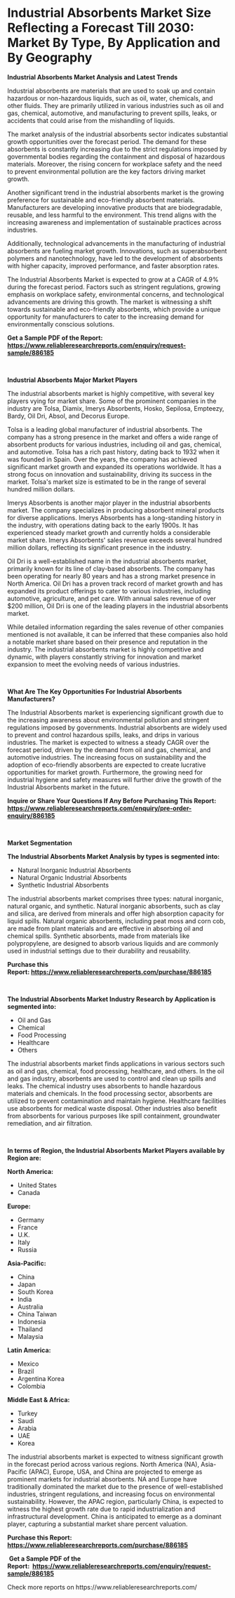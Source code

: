 <p><h1>Industrial Absorbents Market Size Reflecting a Forecast Till 2030: Market By Type, By Application and By Geography</h1></p><p><strong>Industrial Absorbents Market Analysis and Latest Trends</strong></p>
<p><p>Industrial absorbents are materials that are used to soak up and contain hazardous or non-hazardous liquids, such as oil, water, chemicals, and other fluids. They are primarily utilized in various industries such as oil and gas, chemical, automotive, and manufacturing to prevent spills, leaks, or accidents that could arise from the mishandling of liquids.</p><p>The market analysis of the industrial absorbents sector indicates substantial growth opportunities over the forecast period. The demand for these absorbents is constantly increasing due to the strict regulations imposed by governmental bodies regarding the containment and disposal of hazardous materials. Moreover, the rising concern for workplace safety and the need to prevent environmental pollution are the key factors driving market growth.</p><p>Another significant trend in the industrial absorbents market is the growing preference for sustainable and eco-friendly absorbent materials. Manufacturers are developing innovative products that are biodegradable, reusable, and less harmful to the environment. This trend aligns with the increasing awareness and implementation of sustainable practices across industries.</p><p>Additionally, technological advancements in the manufacturing of industrial absorbents are fueling market growth. Innovations, such as superabsorbent polymers and nanotechnology, have led to the development of absorbents with higher capacity, improved performance, and faster absorption rates.</p><p>The Industrial Absorbents Market is expected to grow at a CAGR of 4.9% during the forecast period. Factors such as stringent regulations, growing emphasis on workplace safety, environmental concerns, and technological advancements are driving this growth. The market is witnessing a shift towards sustainable and eco-friendly absorbents, which provide a unique opportunity for manufacturers to cater to the increasing demand for environmentally conscious solutions.</p></p>
<p><strong>Get a Sample PDF of the Report:&nbsp; <a href="https://www.reliableresearchreports.com/enquiry/request-sample/886185">https://www.reliableresearchreports.com/enquiry/request-sample/886185</a></strong></p>
<p>&nbsp;</p>
<p><strong>Industrial Absorbents Major Market Players</strong></p>
<p><p>The industrial absorbents market is highly competitive, with several key players vying for market share. Some of the prominent companies in the industry are Tolsa, Diamix, Imerys Absorbents, Hosko, Sepilosa, Empteezy, Bardy, Oil Dri, Absol, and Decorus Europe. </p><p>Tolsa is a leading global manufacturer of industrial absorbents. The company has a strong presence in the market and offers a wide range of absorbent products for various industries, including oil and gas, chemical, and automotive. Tolsa has a rich past history, dating back to 1932 when it was founded in Spain. Over the years, the company has achieved significant market growth and expanded its operations worldwide. It has a strong focus on innovation and sustainability, driving its success in the market. Tolsa's market size is estimated to be in the range of several hundred million dollars.</p><p>Imerys Absorbents is another major player in the industrial absorbents market. The company specializes in producing absorbent mineral products for diverse applications. Imerys Absorbents has a long-standing history in the industry, with operations dating back to the early 1900s. It has experienced steady market growth and currently holds a considerable market share. Imerys Absorbents' sales revenue exceeds several hundred million dollars, reflecting its significant presence in the industry.</p><p>Oil Dri is a well-established name in the industrial absorbents market, primarily known for its line of clay-based absorbents. The company has been operating for nearly 80 years and has a strong market presence in North America. Oil Dri has a proven track record of market growth and has expanded its product offerings to cater to various industries, including automotive, agriculture, and pet care. With annual sales revenue of over $200 million, Oil Dri is one of the leading players in the industrial absorbents market.</p><p>While detailed information regarding the sales revenue of other companies mentioned is not available, it can be inferred that these companies also hold a notable market share based on their presence and reputation in the industry. The industrial absorbents market is highly competitive and dynamic, with players constantly striving for innovation and market expansion to meet the evolving needs of various industries.</p></p>
<p>&nbsp;</p>
<p><strong>What Are The Key Opportunities For Industrial Absorbents Manufacturers?</strong></p>
<p><p>The Industrial Absorbents market is experiencing significant growth due to the increasing awareness about environmental pollution and stringent regulations imposed by governments. Industrial absorbents are widely used to prevent and control hazardous spills, leaks, and drips in various industries. The market is expected to witness a steady CAGR over the forecast period, driven by the demand from oil and gas, chemical, and automotive industries. The increasing focus on sustainability and the adoption of eco-friendly absorbents are expected to create lucrative opportunities for market growth. Furthermore, the growing need for industrial hygiene and safety measures will further drive the growth of the Industrial Absorbents market in the future.</p></p>
<p><strong>Inquire or Share Your Questions If Any Before Purchasing This Report: <a href="https://www.reliableresearchreports.com/enquiry/pre-order-enquiry/886185">https://www.reliableresearchreports.com/enquiry/pre-order-enquiry/886185</a></strong></p>
<p>&nbsp;</p>
<p><strong>Market Segmentation</strong></p>
<p><strong>The Industrial Absorbents Market Analysis by types is segmented into:</strong></p>
<p><ul><li>Natural Inorganic Industrial Absorbents</li><li>Natural Organic Industrial Absorbents</li><li>Synthetic Industrial Absorbents</li></ul></p>
<p><p>The industrial absorbents market comprises three types: natural inorganic, natural organic, and synthetic. Natural inorganic absorbents, such as clay and silica, are derived from minerals and offer high absorption capacity for liquid spills. Natural organic absorbents, including peat moss and corn cob, are made from plant materials and are effective in absorbing oil and chemical spills. Synthetic absorbents, made from materials like polypropylene, are designed to absorb various liquids and are commonly used in industrial settings due to their durability and reusability.</p></p>
<p><strong>Purchase this Report:&nbsp;<a href="https://www.reliableresearchreports.com/purchase/886185">https://www.reliableresearchreports.com/purchase/886185</a></strong></p>
<p>&nbsp;</p>
<p><strong>The Industrial Absorbents Market Industry Research by Application is segmented into:</strong></p>
<p><ul><li>Oil and Gas</li><li>Chemical</li><li>Food Processing</li><li>Healthcare</li><li>Others</li></ul></p>
<p><p>The industrial absorbents market finds applications in various sectors such as oil and gas, chemical, food processing, healthcare, and others. In the oil and gas industry, absorbents are used to control and clean up spills and leaks. The chemical industry uses absorbents to handle hazardous materials and chemicals. In the food processing sector, absorbents are utilized to prevent contamination and maintain hygiene. Healthcare facilities use absorbents for medical waste disposal. Other industries also benefit from absorbents for various purposes like spill containment, groundwater remediation, and air filtration.</p></p>
<p>&nbsp;</p>
<p><strong>In terms of Region, the Industrial Absorbents Market Players available by Region are:</strong></p>
<p>
    <p> <strong> North America: </strong>
        <ul>
            <li>United States</li>
            <li>Canada</li>
        </ul>
        </p> 
    <p> <strong> Europe: </strong>
        <ul>
            <li>Germany</li>
            <li>France</li>
            <li>U.K.</li>
            <li>Italy</li>
            <li>Russia</li>
        </ul>
        </p> 
    <p> <strong> Asia-Pacific: </strong>
        <ul>
            <li>China</li>
            <li>Japan</li>
            <li>South Korea</li>
            <li>India</li>
            <li>Australia</li>
            <li>China Taiwan</li>
            <li>Indonesia</li>
            <li>Thailand</li>
            <li>Malaysia</li>
        </ul>
        </p> 
    <p> <strong> Latin America: </strong>
        <ul>
            <li>Mexico</li>
            <li>Brazil</li>
            <li>Argentina Korea</li>
            <li>Colombia</li>
        </ul>
        </p> 
    <p> <strong> Middle East & Africa: </strong>
        <ul>
            <li>Turkey</li>
            <li>Saudi</li>
            <li>Arabia</li>
            <li>UAE</li>
            <li>Korea</li>
        </ul>
    </p>
    </p>
<p><p>The industrial absorbents market is expected to witness significant growth in the forecast period across various regions. North America (NA), Asia-Pacific (APAC), Europe, USA, and China are projected to emerge as prominent markets for industrial absorbents. NA and Europe have traditionally dominated the market due to the presence of well-established industries, stringent regulations, and increasing focus on environmental sustainability. However, the APAC region, particularly China, is expected to witness the highest growth rate due to rapid industrialization and infrastructural development. China is anticipated to emerge as a dominant player, capturing a substantial market share percent valuation.</p></p>
<p><strong>Purchase this Report: <a href="https://www.reliableresearchreports.com/purchase/886185">https://www.reliableresearchreports.com/purchase/886185</a></strong></p>
<p>&nbsp;<strong>Get a Sample PDF of the Report:&nbsp;&nbsp;<a href="https://www.reliableresearchreports.com/enquiry/request-sample/886185">https://www.reliableresearchreports.com/enquiry/request-sample/886185</a></strong></p>
<p><strong></strong></p>
<p>Check more reports on https://www.reliableresearchreports.com/</p>